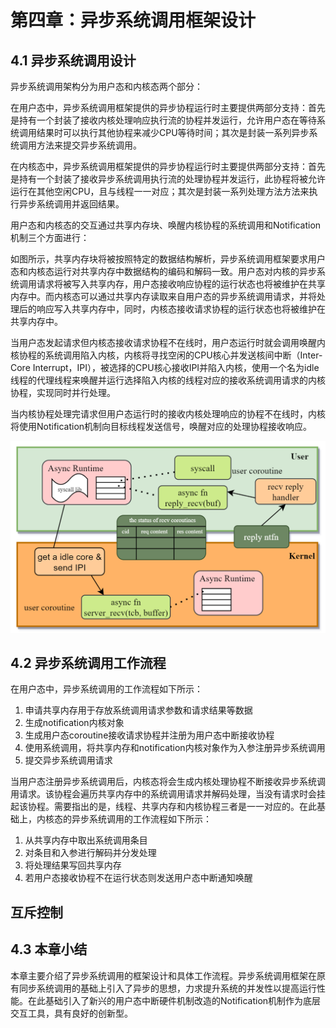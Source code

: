 # 第四章：异步系统调用框架设计
## 4.1 异步系统调用设计
异步系统调用架构分为用户态和内核态两个部分：

在用户态中，异步系统调用框架提供的异步协程运行时主要提供两部分支持：首先是持有一个封装了接收内核处理响应执行流的协程并发运行，允许用户态在等待系统调用结果时可以执行其他协程来减少CPU等待时间；其次是封装一系列异步系统调用方法来提交异步系统调用。

在内核态中，异步系统调用框架提供的异步协程运行时主要提供两部分支持：首先是持有一个封装了接收异步系统调用执行流的处理协程并发运行，此协程将被允许运行在其他空闲CPU，且与线程一一对应；其次是封装一系列处理方法方法来执行异步系统调用并返回结果。

用户态和内核态的交互通过共享内存块、唤醒内核协程的系统调用和Notification机制三个方面进行：

如图所示，共享内存块将被按照特定的数据结构解析，异步系统调用框架要求用户态和内核态运行对共享内存中数据结构的编码和解码一致。用户态对内核的异步系统调用请求将被写入共享内存，用户态接收响应协程的运行状态也将被维护在共享内存中。而内核态可以通过共享内存读取来自用户态的异步系统调用请求，并将处理后的响应写入共享内存中，同时，内核态接收请求协程的运行状态也将被维护在共享内存中。

当用户态发起请求但内核态接收请求协程不在线时，用户态运行时就会调用唤醒内核协程的系统调用陷入内核，内核将寻找空闲的CPU核心并发送核间中断（Inter-Core Interrupt，IPI），被选择的CPU核心接收IPI并陷入内核，使用一个名为idle线程的代理线程来唤醒并运行选择陷入内核的线程对应的接收系统调用请求的内核协程，实现同时并行处理。

当内核协程处理完请求但用户态运行时的接收内核处理响应的协程不在线时，内核将使用Notification机制向目标线程发送信号，唤醒对应的处理协程接收响应。

![](../images/async-syscall-design.png)

## 4.2 异步系统调用工作流程
在用户态中，异步系统调用的工作流程如下所示：
1. 申请共享内存用于存放系统调用请求参数和请求结果等数据
2. 生成notification内核对象
3. 生成用户态coroutine接收请求协程并注册为用户态中断接收协程
4. 使用系统调用，将共享内存和notification内核对象作为入参注册异步系统调用
5. 提交异步系统调用请求

当用户态注册异步系统调用后，内核态将会生成内核处理协程不断接收异步系统调用请求。该协程会遍历共享内存中的系统调用请求并解码处理，当没有请求时会挂起该协程。需要指出的是，线程、共享内存和内核协程三者是一一对应的。在此基础上，内核态的异步系统调用的工作流程如下所示：

1. 从共享内存中取出系统调用条目
2. 对条目和入参进行解码并分发处理
3. 将处理结果写回共享内存
4. 若用户态接收协程不在运行状态则发送用户态中断通知唤醒

## 互斥控制

## 4.3 本章小结
本章主要介绍了异步系统调用的框架设计和具体工作流程。异步系统调用框架在原有同步系统调用的基础上引入了异步的思想，力求提升系统的并发性以提高运行性能。在此基础引入了新兴的用户态中断硬件机制改造的Notification机制作为底层交互工具，具有良好的创新型。